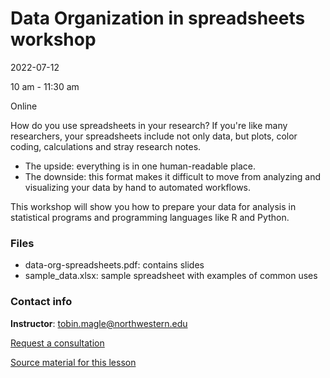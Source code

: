 # Data Organization in spreadsheets workshop

2022-07-12

10 am - 11:30 am

Online

How do you use spreadsheets in your research? If you're like many researchers, your spreadsheets include not only data, but plots, color coding, calculations and stray research notes.

* The upside: everything is in one human-readable place. 
* The downside: this format makes it difficult to move from analyzing and visualizing your data by hand to automated workflows. 

This workshop will show you how to prepare your data for analysis in statistical programs and programming languages like R and Python.

### Files

* data-org-spreadsheets.pdf: contains slides
* sample_data.xlsx: sample spreadsheet with examples of common uses

### Contact info
**Instructor**: tobin.magle@northwestern.edu

[Request a consultation](https://app.smartsheet.com/b/form/2f2ec327e6164f83b588b7bbe2e2b56f)

[Source material for this lesson](http://www.datacarpentry.org/spreadsheet-ecology-lesson/)
